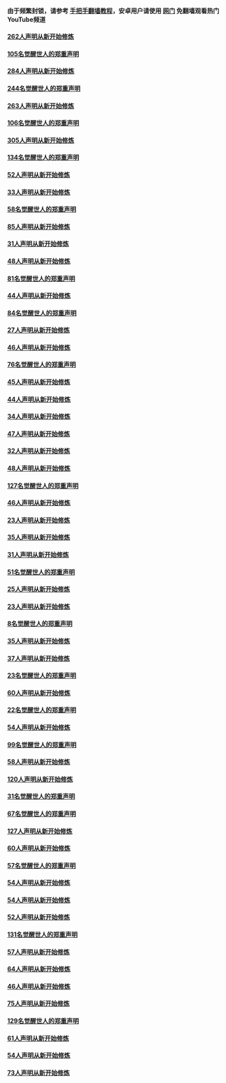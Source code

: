 #### 由于频繁封锁，请参考 [手把手翻墙教程](https://github.com/gfw-breaker/guides/wiki/)，安卓用户请使用 [网门](https://github.com/gfw-breaker/nogfw/blob/master/dl.md?t=04060200) 免翻墙观看热门YouTube频道 

#### [262人声明从新开始修炼](../pages/91/423004.md?t=04060200) 

#### [105名觉醒世人的郑重声明](../pages/91/423003.md?t=04060200) 

#### [284人声明从新开始修炼](../pages/91/422707.md?t=04060200) 

#### [244名觉醒世人的郑重声明](../pages/91/422706.md?t=04060200) 

#### [263人声明从新开始修炼](../pages/91/422553.md?t=04060200) 

#### [106名觉醒世人的郑重声明](../pages/91/422552.md?t=04060200) 

#### [305人声明从新开始修炼](../pages/91/422153.md?t=04060200) 

#### [134名觉醒世人的郑重声明](../pages/91/422152.md?t=04060200) 

#### [52人声明从新开始修炼](../pages/91/421846.md?t=04060200) 

#### [33人声明从新开始修炼](../pages/91/421804.md?t=04060200) 

#### [58名觉醒世人的郑重声明](../pages/91/421845.md?t=04060200) 

#### [85人声明从新开始修炼](../pages/91/421769.md?t=04060200) 

#### [31人声明从新开始修炼](../pages/91/421763.md?t=04060200) 

#### [48人声明从新开始修炼](../pages/91/421605.md?t=04060200) 

#### [81名觉醒世人的郑重声明](../pages/91/421656.md?t=04060200) 

#### [44人声明从新开始修炼](../pages/91/421544.md?t=04060200) 

#### [84名觉醒世人的郑重声明](../pages/91/421543.md?t=04060200) 

#### [27人声明从新开始修炼](../pages/91/421465.md?t=04060200) 

#### [46人声明从新开始修炼](../pages/91/421454.md?t=04060200) 

#### [76名觉醒世人的郑重声明](../pages/91/421453.md?t=04060200) 

#### [45人声明从新开始修炼](../pages/91/421452.md?t=04060200) 

#### [44人声明从新开始修炼](../pages/91/421422.md?t=04060200) 

#### [34人声明从新开始修炼](../pages/91/421322.md?t=04060200) 

#### [47人声明从新开始修炼](../pages/91/421264.md?t=04060200) 

#### [32人声明从新开始修炼](../pages/91/421225.md?t=04060200) 

#### [48人声明从新开始修炼](../pages/91/421202.md?t=04060200) 

#### [127名觉醒世人的郑重声明](../pages/91/421224.md?t=04060200) 

#### [46人声明从新开始修炼](../pages/91/421203.md?t=04060200) 

#### [23人声明从新开始修炼](../pages/91/421138.md?t=04060200) 

#### [35人声明从新开始修炼](../pages/91/421122.md?t=04060200) 

#### [31人声明从新开始修炼](../pages/91/421081.md?t=04060200) 

#### [51名觉醒世人的郑重声明](../pages/91/421080.md?t=04060200) 

#### [25人声明从新开始修炼](../pages/91/421020.md?t=04060200) 

#### [23人声明从新开始修炼](../pages/91/420884.md?t=04060200) 

#### [8名觉醒世人的郑重声明](../pages/91/420883.md?t=04060200) 

#### [35人声明从新开始修炼](../pages/91/420809.md?t=04060200) 

#### [37人声明从新开始修炼](../pages/91/420766.md?t=04060200) 

#### [23名觉醒世人的郑重声明](../pages/91/420765.md?t=04060200) 

#### [60人声明从新开始修炼](../pages/91/420727.md?t=04060200) 

#### [22名觉醒世人的郑重声明](../pages/91/420726.md?t=04060200) 

#### [54人声明从新开始修炼](../pages/91/420529.md?t=04060200) 

#### [99名觉醒世人的郑重声明](../pages/91/420528.md?t=04060200) 

#### [58人声明从新开始修炼](../pages/91/420198.md?t=04060200) 

#### [120人声明从新开始修炼](../pages/91/420141.md?t=04060200) 

#### [31名觉醒世人的郑重声明](../pages/91/420197.md?t=04060200) 

#### [67名觉醒世人的郑重声明](../pages/91/420140.md?t=04060200) 

#### [127人声明从新开始修炼](../pages/91/420082.md?t=04060200) 

#### [60人声明从新开始修炼](../pages/91/420081.md?t=04060200) 

#### [57名觉醒世人的郑重声明](../pages/91/420080.md?t=04060200) 

#### [54人声明从新开始修炼](../pages/91/419533.md?t=04060200) 

#### [54人声明从新开始修炼](../pages/91/419532.md?t=04060200) 

#### [52人声明从新开始修炼](../pages/91/419531.md?t=04060200) 

#### [131名觉醒世人的郑重声明](../pages/91/419530.md?t=04060200) 

#### [57人声明从新开始修炼](../pages/91/419430.md?t=04060200) 

#### [64人声明从新开始修炼](../pages/91/419429.md?t=04060200) 

#### [46人声明从新开始修炼](../pages/91/419428.md?t=04060200) 

#### [75人声明从新开始修炼](../pages/91/419427.md?t=04060200) 

#### [129名觉醒世人的郑重声明](../pages/91/419426.md?t=04060200) 

#### [61人声明从新开始修炼](../pages/91/419198.md?t=04060200) 

#### [54人声明从新开始修炼](../pages/91/419197.md?t=04060200) 

#### [73人声明从新开始修炼](../pages/91/419196.md?t=04060200) 

